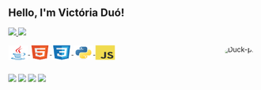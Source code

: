 ## Hello, I'm Victória Duó!

<div>
	<a href="https://github.com/victoriacduo">
	<img height="180cm" src="https://github-readme-stats.vercel.app/api?username=victoriacduo&show_icons=true&theme=radical&include_all_commits=true&count_private=true"/>
	<img height="180cm" src="https://github-readme-stats.vercel.app/api/top-langs/?username=victoriacduo&layout=compact&langs_count=16&theme=radical"/>
	</div>
  
<div style="display: inline_block"><br>
  <img align="center"= alt="Vic-Java" height="30" width="40" src="https://raw.githubusercontent.com/devicons/devicon/master/icons/java/java-original.svg">
	<img align="center"= alt="Vic-HTML" height="30" width="40" src="https://raw.githubusercontent.com/devicons/devicon/master/icons/html5/html5-original.svg">
  <img align="center"= alt="Vic-CSS" height="30" width="40" src="https://raw.githubusercontent.com/devicons/devicon/master/icons/css3/css3-original.svg">
  <img align="center"= alt="Vic-Java" height="30" width="40" src="https://raw.githubusercontent.com/devicons/devicon/master/icons/python/python-original.svg">
  <img align="center"= alt="Vic-Java" height="30" width="40" src="https://raw.githubusercontent.com/devicons/devicon/master/icons/javascript/javascript-original.svg">
	<img align="right" alt="Duck-pic" height="150" style="border-radius:50px;" src="https://img.freepik.com/free-vector/cute-cat-with-love-sign-hand-cartoon-illustration-animal-nature-concept-isolated-flat-cartoon-style_138676-3419.jpg?w=2000">
</div>
 
##
  
<div>
	<a href="https://twitter.com/victoriacduo" target="_blank"> <img src="https://img.shields.io/badge/Twitter-1DA1F2?style=for-the-badge&logo=twitter&logoColor=white" target="_blank"></a>
	<a href="https://instagram.com/victoriacduo" target="_blank"> <img src="https://img.shields.io/badge/Instagram-E4405F?style=for-the-badge&logo=instagram&logoColor=white" target="_blank"></a>
	<a href="https://open.spotify.com/user/22vho74fw2wzrmcbetrpqfbfa?si=dacae01f821f4d3c" target="_blank"> <img src="https://img.shields.io/badge/Spotify-1ED760?&style=for-the-badge&logo=spotify&logoColor=white"></a>
	<a href="https://www.linkedin.com/in/vict%C3%B3ria-d-032106179/" target="_blank"><img src="https://img.shields.io/badge/LinkedIn-0077B5?style=for-the-badge&logo=linkedin&logoColor=white"></a>
	
</div>
